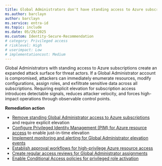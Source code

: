 ```yaml
---
title: Global Administrators don't have standing access to Azure subscriptions
ms.author: barclayn
author: barclayn
ms.service: entra-id
ms.topic: include
ms.date: 05/29/2025
ms.custom: Identity-Secure-Recommendation
# category: Privileged access
# risklevel: High
# userimpact: Low
# implementationcost: Medium
---
```

Global Administrators with standing access to Azure subscriptions create an expanded attack surface for threat actors. If a Global Administrator account is compromised, attackers can immediately enumerate resources, modify configurations, assign roles, and exfiltrate sensitive data across all subscriptions. Requiring explicit elevation for subscription access introduces detectable signals, reduces attacker velocity, and forces high-impact operations through observable control points.

**Remediation action**

- [Remove standing Global Administrator access to Azure subscriptions](/azure/role-based-access-control/elevate-access-global-admin) and require explicit elevation
- [Configure Privileged Identity Management (PIM) for Azure resource access](/azure/active-directory/privileged-identity-management/pim-resource-roles-configure-role-settings) to enable just-in-time elevation
- [Implement monitoring and alerting for Global Administrator elevation events](/azure/active-directory/privileged-identity-management/pim-how-to-configure-security-alerts) 
- [Establish approval workflows for high-privilege Azure resource access](/azure/active-directory/privileged-identity-management/pim-resource-roles-approval-workflow)
- [Create regular access reviews for Global Administrator assignments](/entra/id-governance/privileged-identity-management/pim-create-roles-and-resource-roles-review)
- [Enable Conditional Access policies for privileged role activation](/entra/identity/conditional-access/policy-privileged-users-mfa) 